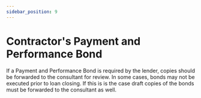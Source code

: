 ```yaml
---
sidebar_position: 9
---
```


# Contractor's Payment and Performance Bond


If a Payment and Performance Bond is required by the lender, copies should be forwarded to the consultant for review. In some cases, bonds may not be executed prior to loan closing. If this is is the case draft copies of the bonds must be forwarded to the consultant as well.

